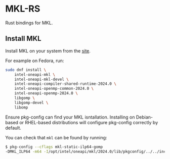# MKL-RS

Rust bindings for MKL.

## Install MKL

Install MKL on your system from the [site](https://www.intel.com/content/www/us/en/developer/tools/oneapi/onemkl-download.html).

For example on Fedora, run:

```sh
sudo dnf install \
    intel-oneapi-mkl \
    intel-oneapi-mkl-devel \
    intel-oneapi-compiler-shared-runtime-2024.0 \
    intel-oneapi-openmp-common-2024.0 \
    intel-oneapi-openmp-2024.0 \
    libgomp \
    libgomp-devel \
    libomp
```


Ensure pkg-config can find your MKL isntallation. Installing on Debian-based or
RHEL-based distributions will configure pkg-config correctly by default.

You can check that `mkl` can be found by running:

```sh
$ pkg-config --cflags mkl-static-ilp64-gomp
-DMKL_ILP64 -m64 -I/opt/intel/oneapi/mkl/2024.0/lib/pkgconfig/../../include
```


